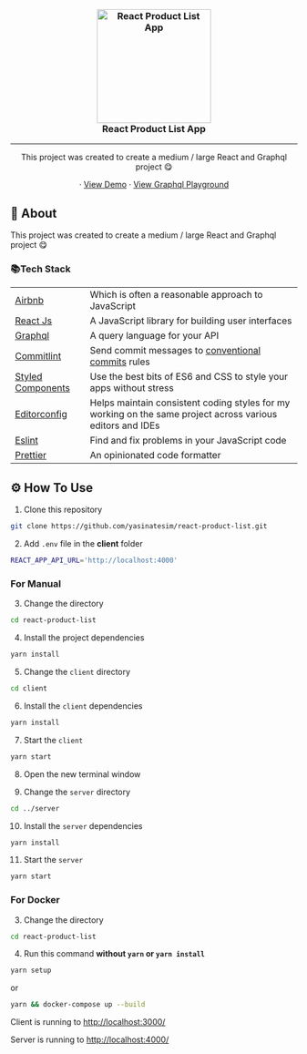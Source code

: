 

<h3 align="center">
  <br>
  <a href="https://github.com/yasinatesim/react-product-list"><img src="https://yasinates.com/tech/react.svg" alt="React Product List App" width="200"></a>
  <br>
  React Product List App
  <br>
</h3>
<hr>
<p align="center">This project was created to create a medium / large React and Graphql project 😋</p>

  <p align="center">
    · <a href="https://react-product-list.yasinates.com/">View Demo</a>
    · <a href="https://react-product-list-server.yasinates.com/">View Graphql Playground</a>
  </p>

## 📖 About

This project was created to create a medium / large React and Graphql project 😋

### 📚Tech Stack

<table>
<tr>
<td>
<a  href="https://github.com/airbnb/javascript">Airbnb</a>
</td>
<td>Which is often a reasonable approach to JavaScript</td>
</tr>
<tr>
<td>
<a  href="https://reactjs.org/">React Js</a>
</td>
<td>A JavaScript library for building user interfaces</td>
</tr>
 <tr>
<td>
<a  href="https://graphql.org/">Graphql</a>
</td>
<td>A query language for your API</td>
</tr>
<tr>
<td>
<a href="https://github.com/conventional-changelog/commitlint">Commitlint</a>
</td>
<td>Send commit messages to <a  href="https://www.conventionalcommits.org/en/v1.0.0/">conventional commits</a> rules</td>
</tr>
<tr>
<td>
<a href="https://styled-components.com/">Styled Components</a>
</td>
<td>Use the best bits of ES6 and CSS to style your apps without stress</td>
</tr>
<tr>
<td>
<a  href="https://editorconfig.org/">Editorconfig</a>
</td>
<td>Helps maintain consistent coding styles for my working on the same project across various editors and IDEs</td>
</tr>
<tr>
<td>
<a  href="https://eslint.org/">Eslint</a>
</td>
<td>Find and fix problems in your JavaScript code</td>
</tr>
<tr>
<td>
<a  href="https://prettier.io/">Prettier</a>
</td>
<td>An opinionated code formatter</td>
</tr>
</table>

## ⚙️ How To Use

 1. Clone this repository

```bash
git clone https://github.com/yasinatesim/react-product-list.git
```

2. Add `.env` file in the **client** folder
```bash
REACT_APP_API_URL='http://localhost:4000'
```

### For Manual

3. Change the directory
```bash
cd react-product-list
```

 4. Install the project dependencies
```bash
yarn install
```

5. Change the `client` directory
```bash
cd client
```

6. Install the `client` dependencies
```bash
yarn install
```

7. Start the `client`

```bash
yarn start
```

8. Open the new terminal window

9. Change the `server` directory
```bash
cd ../server
```

10. Install the `server` dependencies
```bash
yarn install
```

11. Start the `server`

```bash
yarn start
```

### For Docker

3. Change the directory

```bash
cd react-product-list
```

4. Run this command **without `yarn` or `yarn install`**

```bash
yarn setup
```

or

```bash
yarn && docker-compose up --build
```

Client is running to  [http://localhost:3000/](http://localhost:3000/)

Server is running to  [http://localhost:4000/](http://localhost:4000/)

